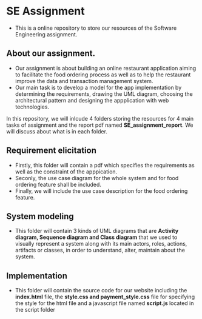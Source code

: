 # SE Assignment 
- This is a online repository to store our resources of the Software Engineering assignment.
## About our assignment. 
- Our assignment is about building an online restaurant application  aiming to facilitate the food ordering process  as well as to help the restaurant improve the data and transaction management system.
- Our main task is to develop a model for the app implementation by determining the requirements, drawing the UML diagram, choosing the architectural pattern and designing the appplication with web technologies.  

In this repository, we will inlcude 4 folders storing the resources for 4 main tasks of assignment and the report pdf named   **SE_assignment_report**. We will discuss about what is in each folder. 

## Requirement elicitation 
- Firstly, this folder will contain a pdf which specifies the requirements as well as the constraint of the apppication.
-  Seconly, the use case diagram for the whole system and for food ordering feature shall be included. 
-  Finally, we will include the use case description for the food ordering feature. 

## System modeling 
- This folder will contain 3 kinds of UML diagrams that are **Activity diagram, Sequence diagram and Class diagram** that we used to visually represent a system along with its main actors, roles, actions, artifacts or classes, in order to understand, alter, maintain about the system.


## Implementation 
- This folder will contain the source code for our website including the **index.html** file, the **style.css and payment_style.css** file for specifying the style for the html file and a javascript file named **script.js** located in the script folder

